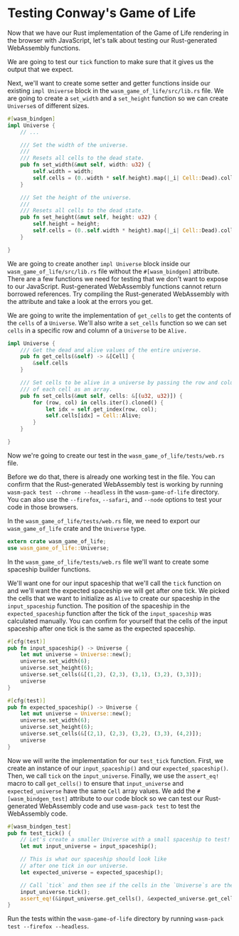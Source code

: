 # Testing Conway's Game of Life

Now that we have our Rust implementation of the Game of Life rendering in the 
browser with JavaScript, let's talk about testing our Rust-generated 
WebAssembly functions.

We are going to test our `tick` function to make sure that it gives us the 
output that we expect.

Next, we'll want to create some setter and getter 
functions inside our existing `impl Universe` block in the
`wasm_game_of_life/src/lib.rs` file. We are going to create a `set_width`
and a `set_height` function so we can create `Universe`s of different sizes.

```rust
#[wasm_bindgen]
impl Universe { 
    // ...

    /// Set the width of the universe.
    ///
    /// Resets all cells to the dead state.
    pub fn set_width(&mut self, width: u32) {
        self.width = width;
        self.cells = (0..width * self.height).map(|_i| Cell::Dead).collect();
    }

    /// Set the height of the universe.
    ///
    /// Resets all cells to the dead state.
    pub fn set_height(&mut self, height: u32) {
        self.height = height;
        self.cells = (0..self.width * height).map(|_i| Cell::Dead).collect();
    }

}
```

We are going to create another `impl Universe` block inside our
`wasm_game_of_life/src/lib.rs` file without the `#[wasm_bindgen]` attribute.
There are a few functions we need for testing that we don't want to expose to
our JavaScript. Rust-generated WebAssembly functions cannot return
borrowed references. Try compiling the Rust-generated WebAssembly with the
attribute and take a look at the errors you get.

We are going to write the implementation of `get_cells` to get the contents of
the `cells` of a `Universe`. We'll also write a `set_cells` function so we can
set `cells` in a specific row and column of a `Universe` to be `Alive.`

```rust
impl Universe {
    /// Get the dead and alive values of the entire universe.
    pub fn get_cells(&self) -> &[Cell] {
        &self.cells
    }

    /// Set cells to be alive in a universe by passing the row and column
    /// of each cell as an array.
    pub fn set_cells(&mut self, cells: &[(u32, u32)]) {
        for (row, col) in cells.iter().cloned() {
            let idx = self.get_index(row, col);
            self.cells[idx] = Cell::Alive;
        }
    }

}
```

Now we're going to create our test in the `wasm_game_of_life/tests/web.rs` file.

Before we do that, there is already one working test in the file. You can
confirm that the Rust-generated WebAssembly test is working by running
`wasm-pack test --chrome --headless` in the `wasm-game-of-life` directory.
You can also use the `--firefox`, `--safari`, and `--node` options to
test your code in those browsers.

In the `wasm_game_of_life/tests/web.rs` file, we need to export our
`wasm_game_of_life` crate and the `Universe` type.

```rust
extern crate wasm_game_of_life;
use wasm_game_of_life::Universe;
```

In the `wasm_game_of_life/tests/web.rs` file we'll want to create some
spaceship builder functions.

We'll want one for our input spaceship that we'll call the `tick` function on
and we'll want the expected spaceship we will get after one tick. We picked the
cells that we want to initialize as `Alive` to create our spaceship in the
`input_spaceship` function. The position of the spaceship in the
`expected_spaceship` function after the tick of the `input_spaceship` was
calculated manually. You can confirm for yourself that the cells of the input
spaceship after one tick is the same as the expected spaceship.

```rust
#[cfg(test)]
pub fn input_spaceship() -> Universe {
    let mut universe = Universe::new();
    universe.set_width(6);
    universe.set_height(6);
    universe.set_cells(&[(1,2), (2,3), (3,1), (3,2), (3,3)]);
    universe
}

#[cfg(test)]
pub fn expected_spaceship() -> Universe {
    let mut universe = Universe::new();
    universe.set_width(6);
    universe.set_height(6);
    universe.set_cells(&[(2,1), (2,3), (3,2), (3,3), (4,2)]);
    universe
}
```

Now we will write the implementation for our `test_tick` function. First, we
create an instance of our `input_spaceship()` and our `expected_spaceship()`.
Then, we call `tick` on the `input_universe`. Finally, we use the `assert_eq!`
macro to call `get_cells()` to ensure that `input_universe` and
`expected_universe` have the same `Cell` array values. We add the
`#[wasm_bindgen_test]` attribute to our code block so we can test our
Rust-generated WebAssembly code and use `wasm-pack test` to test the
WebAssembly code.

```rust
#[wasm_bindgen_test]
pub fn test_tick() {
    // Let's create a smaller Universe with a small spaceship to test!
    let mut input_universe = input_spaceship();

    // This is what our spaceship should look like
    // after one tick in our universe.
    let expected_universe = expected_spaceship();

    // Call `tick` and then see if the cells in the `Universe`s are the same.
    input_universe.tick();
    assert_eq!(&input_universe.get_cells(), &expected_universe.get_cells());
}
```

Run the tests within the `wasm-game-of-life` directory by running
`wasm-pack test --firefox --headless`.

